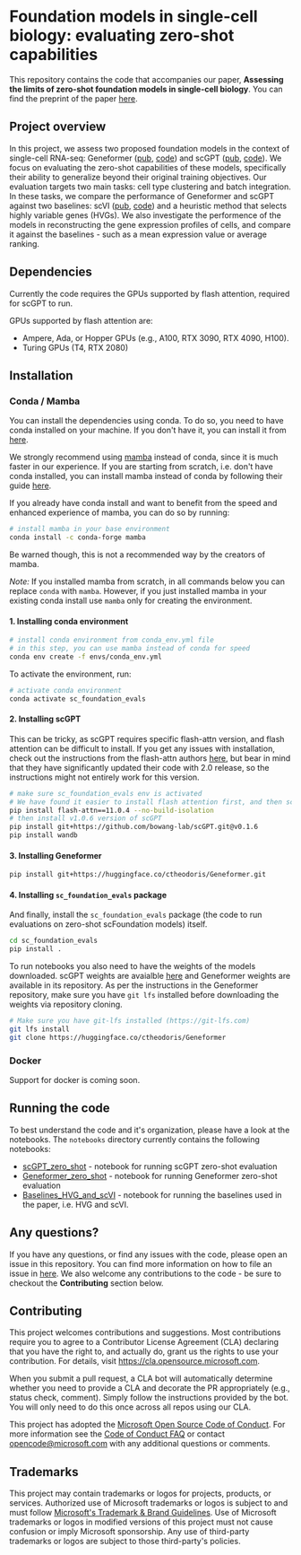 # Foundation models in single-cell biology: evaluating zero-shot capabilities

This repository contains the code that accompanies our paper, **Assessing the limits of zero-shot foundation models in single-cell biology**. You can find the preprint of the paper [here]().


## Project overview

In this project, we assess two proposed foundation models in the context of single-cell RNA-seq: Geneformer ([pub](https://www.nature.com/articles/s41586-023-06139-9), [code](https://huggingface.co/ctheodoris/Geneformer)) and scGPT ([pub](https://www.biorxiv.org/content/10.1101/2023.04.30.538439v2), [code](https://github.com/bowang-lab/scGPT)). We focus on evaluating the zero-shot capabilities of these models, specifically their ability to generalize beyond their original training objectives. Our evaluation targets two main tasks: cell type clustering and batch integration. In these tasks, we compare the performance of Geneformer and scGPT against two baselines: scVI  ([pub](https://www.nature.com/articles/s41592-018-0229-2), [code](https://docs.scvi-tools.org/en/stable/user_guide/models/scvi.html)) and a heuristic method that selects highly variable genes (HVGs). We also investigate the performence of the models in reconstructing the gene expression profiles of cells, and compare it against the baselines - such as a mean expression value or average ranking.
## Dependencies

Currently the code requires the GPUs supported by flash attention, required for scGPT to run.

GPUs supported by flash attention are:
- Ampere, Ada, or Hopper GPUs (e.g., A100, RTX 3090, RTX 4090, H100).
- Turing GPUs (T4, RTX 2080)

## Installation

### Conda / Mamba

You can install the dependencies using conda. To do so, you need to have conda installed on your machine. If you don't have it, you can install it from [here](https://docs.conda.io/en/latest/miniconda.html).

We strongly recommend using [mamba](https://mamba.readthedocs.io/en/latest/user_guide/mamba.html) instead of conda, since it is much faster in our experience. If you are starting from scratch, i.e. don't have conda installed, you can install mamba instead of conda by following their guide [here](https://mamba.readthedocs.io/en/latest/mamba-installation.html#fresh-install-recommended).

If you already have conda install and want to benefit from the speed and enhanced experience of mamba, you can do so by running:

```bash
# install mamba in your base environment
conda install -c conda-forge mamba
```

Be warned though, this is not a recommended way by the creators of mamba.

*Note:* If you installed mamba from scratch, in all commands below you can replace `conda` with `mamba`. However, if you just installed mamba in your existing conda install use `mamba` only for creating the environment.

#### 1. Installing conda environment

```bash
# install conda environment from conda_env.yml file
# in this step, you can use mamba instead of conda for speed
conda env create -f envs/conda_env.yml
```

To activate the environment, run:

```bash
# activate conda environment
conda activate sc_foundation_evals
```

#### 2. Installing scGPT

This can be tricky, as scGPT requires specific flash-attn version, and flash attention can be difficult to install. If you get any issues with installation, check out the instructions from the flash-attn authors [here](https://github.com/Dao-AILab/flash-attention#installation-and-features), but bear in mind that they have significantly updated their code with 2.0 release, so the instructions might not entirely work for this version.

```bash
# make sure sc_foundation_evals env is activated
# We have found it easier to install flash attention first, and then scGPT
pip install flash-attn==11.0.4 --no-build-isolation
# then install v1.0.6 version of scGPT
pip install git+https://github.com/bowang-lab/scGPT.git@v0.1.6
pip install wandb
```

#### 3. Installing Geneformer

```bash
pip install git+https://huggingface.co/ctheodoris/Geneformer.git

```

#### 4. Installing `sc_foundation_evals` package

And finally, install the `sc_foundation_evals` package (the code to run evaluations on zero-shot scFoundation models) itself.

```bash
cd sc_foundation_evals
pip install .
```

To run notebooks you also need to have the weights of the models downloaded. scGPT weights are avaialble [here](https://github.com/bowang-lab/scGPT#pretrained-scgpt-model-zoo) and Geneformer weights are available in its repository. As per the instructions in the Geneformer repository, make sure you have `git lfs` installed before downloading the weights via repository cloning.


```bash 
# Make sure you have git-lfs installed (https://git-lfs.com)
git lfs install
git clone https://huggingface.co/ctheodoris/Geneformer
```

### Docker

Support for docker is coming soon.

## Running the code

To best understand the code and it's organization, please have a look at the notebooks. The `notebooks` directory currently contains the following notebooks:

- [scGPT_zero_shot](notebooks/scGPT_zero_shot.ipynb) - notebook for running scGPT zero-shot evaluation
- [Geneformer_zero_shot](notebooks/Geneformer_zero_shot.ipynb.ipynb) - notebook for running Geneformer zero-shot evaluation
- [Baselines_HVG_and_scVI](notebooks/Baselines_HVG_and_scVI.ipynb) - notebook for running the baselines used in the paper, i.e. HVG and scVI.


## Any questions?

If you have any questions, or find any issues with the code, please open an issue in this repository. You can find more information on how to file an issue in [here](/SUPPORT.md). We also welcome any contributions to the code - be sure to checkout the **Contributing** section below.

## Contributing

This project welcomes contributions and suggestions.  Most contributions require you to agree to a
Contributor License Agreement (CLA) declaring that you have the right to, and actually do, grant us
the rights to use your contribution. For details, visit https://cla.opensource.microsoft.com.

When you submit a pull request, a CLA bot will automatically determine whether you need to provide
a CLA and decorate the PR appropriately (e.g., status check, comment). Simply follow the instructions
provided by the bot. You will only need to do this once across all repos using our CLA.

This project has adopted the [Microsoft Open Source Code of Conduct](https://opensource.microsoft.com/codeofconduct/).
For more information see the [Code of Conduct FAQ](https://opensource.microsoft.com/codeofconduct/faq/) or
contact [opencode@microsoft.com](mailto:opencode@microsoft.com) with any additional questions or comments.

## Trademarks

This project may contain trademarks or logos for projects, products, or services. Authorized use of Microsoft 
trademarks or logos is subject to and must follow 
[Microsoft's Trademark & Brand Guidelines](https://www.microsoft.com/en-us/legal/intellectualproperty/trademarks/usage/general).
Use of Microsoft trademarks or logos in modified versions of this project must not cause confusion or imply Microsoft sponsorship.
Any use of third-party trademarks or logos are subject to those third-party's policies.
